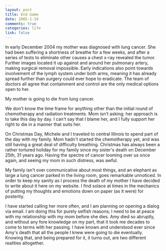```yaml
--- 
layout: post
title: End Game
date: 2005-1-19
comments: true
categories: life
link: false
---
```

In early December 2004 my mother was diagnosed with lung cancer. She had been suffering a shortness of breathe for a few weeks, and after a series of tests to eliminate other causes a chest x-ray revealed the tumor. Further images located it up against and around her pulmonary artery, making surgical removal impossible. Early indications also point towards involvement of the lymph system under both arms, meaning it has already spread further than surgery could ever hope to eradicate. The team of doctors all agree that containment and control are the only medical options open to her.

My mother is going to die from lung cancer.

We don't know the time frame for anything other than the initial round of chemotherapy and radiation treatments. Mom isn't asking; her approach is to take this day by day. I can't say that I blame her, and I fully support her right to die in a manner that suits her.

On Christmas Day, Michele and I traveled to central Illinois to spend part of the day with my family. Mom hadn't started the chemotherapy yet, and was still having a great deal of difficulty breathing. Christmas has always been a rather tortured holiday for my family since my sister's death on December 25th, 31 years ago. Having the spectre of cancer looming over us once again, and seeing my mom in such distress, was awful.

My family isn't over communicative about most things, and an elephant as large a lung cancer parked in the living room, goes remarkable unnoticed. In order to keep my sanity as I process the death of my mother I have decided to write about it here on my website. I find solace at times in the mechanics of putting my thoughts and emotions down on paper (as it were) for posterity.

I have started calling her more often, and I am planning on opening a dialog via email. I am doing this for purely selfish reasons; I need to be at peace with my relationship with my mom before she dies. Amy died so abruptly, and without any fore knowledge on my part, that it took me decades to come to terms with her passing. I have known and understood ever since Amy's death that all the people I knew were going to die eventually. Knowing that, and being prepared for it, it turns out, are two different realities altogether.
